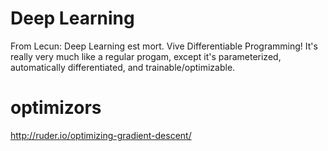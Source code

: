 # Deep Learning

From Lecun:
Deep Learning est mort. Vive Differentiable Programming!
It's really very much like a regular progam, except it's parameterized, automatically differentiated, and trainable/optimizable.

# optimizors
http://ruder.io/optimizing-gradient-descent/